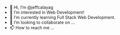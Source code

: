 - 👋 Hi, I’m @jeffcalayag
- 👀 I’m interested in Web Development!
- 🌱 I’m currently learning Full Stack Web Development.
- 💞️ I’m looking to collaborate on ...
- 📫 How to reach me ...

<!---
jeffcalayag/jeffcalayag is a ✨ special ✨ repository because its `README.md` (this file) appears on your GitHub profile.
You can click the Preview link to take a look at your changes.
--->
